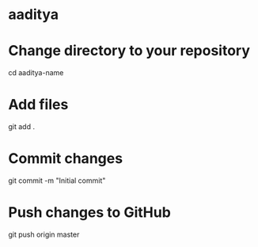 # aaditya
# Change directory to your repository
cd aaditya-name

# Add files
git add .

# Commit changes
git commit -m "Initial commit"

# Push changes to GitHub
git push origin master
